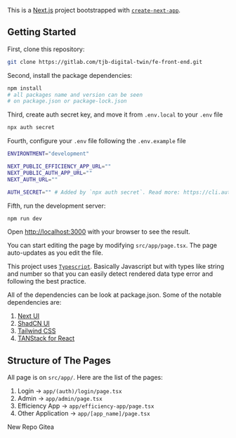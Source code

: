 This is a [Next.js](https://nextjs.org/) project bootstrapped with [`create-next-app`](https://github.com/vercel/next.js/tree/canary/packages/create-next-app).

## Getting Started

First, clone this repository:

```bash
git clone https://gitlab.com/tjb-digital-twin/fe-front-end.git
```

Second, install the package dependencies:

```bash
npm install
# all packages name and version can be seen
# on package.json or package-lock.json
```

Third, create auth secret key, and move it from `.env.local` to your `.env` file

```bash
npx auth secret
```

Fourth, configure your `.env` file following the `.env.example` file

```bash
ENVIRONTMENT="development"

NEXT_PUBLIC_EFFICIENCY_APP_URL=""
NEXT_PUBLIC_AUTH_APP_URL=""
NEXT_AUTH_URL=""

AUTH_SECRET="" # Added by `npx auth secret`. Read more: https://cli.authjs.dev
```

Fifth, run the development server:

```bash
npm run dev
```

Open [http://localhost:3000](http://localhost:3000) with your browser to see the result.

You can start editing the page by modifying `src/app/page.tsx`. The page auto-updates as you edit the file.

This project uses [`Typescript`](https://www.typescriptlang.org/docs/handbook/basic-types.html). Basically Javascript but with types like string and number so that you can easily detect rendered data type error and following the best practice.

All of the dependencies can be look at package.json. Some of the notable dependencies are:

1. [Next UI](https://nextui.org/docs/guide/introduction)
1. [ShadCN UI](https://ui.shadcn.com/charts)
1. [Tailwind CSS](https://tailwindcss.com/)
1. [TANStack for React](https://tanstack.com/)

## Structure of The Pages

All page is on `src/app/`. Here are the list of the pages:

1. Login &rarr; `app/(auth)/login/page.tsx`
1. Admin &rarr; `app/admin/page.tsx`
1. Efficiency App &rarr; `app/efficiency-app/page.tsx`
1. Other Application &rarr; `app/[app_name]/page.tsx`

New Repo Gitea
